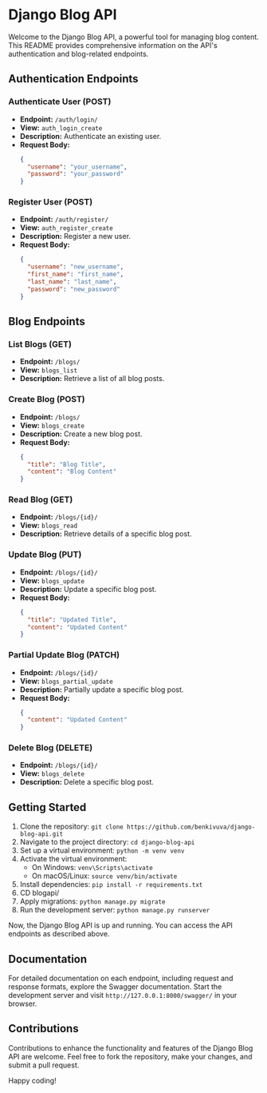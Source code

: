 # Django Blog API

Welcome to the Django Blog API, a powerful tool for managing blog content. This README provides comprehensive information on the API's authentication and blog-related endpoints.

## Authentication Endpoints

### Authenticate User (POST)

- **Endpoint:** `/auth/login/`
- **View:** `auth_login_create`
- **Description:** Authenticate an existing user.
- **Request Body:**
  ```json
  {
    "username": "your_username",
    "password": "your_password"
  }
  ```

### Register User (POST)

- **Endpoint:** `/auth/register/`
- **View:** `auth_register_create`
- **Description:** Register a new user.
- **Request Body:**
  ```json
  {
    "username": "new_username",
    "first_name": "first_name",
    "last_name": "last_name",
    "password": "new_password"
  }
  ```

## Blog Endpoints

### List Blogs (GET)

- **Endpoint:** `/blogs/`
- **View:** `blogs_list`
- **Description:** Retrieve a list of all blog posts.

### Create Blog (POST)

- **Endpoint:** `/blogs/`
- **View:** `blogs_create`
- **Description:** Create a new blog post.
- **Request Body:**
  ```json
  {
    "title": "Blog Title",
    "content": "Blog Content"
  }
  ```

### Read Blog (GET)

- **Endpoint:** `/blogs/{id}/`
- **View:** `blogs_read`
- **Description:** Retrieve details of a specific blog post.

### Update Blog (PUT)

- **Endpoint:** `/blogs/{id}/`
- **View:** `blogs_update`
- **Description:** Update a specific blog post.
- **Request Body:**
  ```json
  {
    "title": "Updated Title",
    "content": "Updated Content"
  }
  ```

### Partial Update Blog (PATCH)

- **Endpoint:** `/blogs/{id}/`
- **View:** `blogs_partial_update`
- **Description:** Partially update a specific blog post.
- **Request Body:**
  ```json
  {
    "content": "Updated Content"
  }
  ```

### Delete Blog (DELETE)

- **Endpoint:** `/blogs/{id}/`
- **View:** `blogs_delete`
- **Description:** Delete a specific blog post.

## Getting Started

1. Clone the repository: `git clone https://github.com/benkivuva/django-blog-api.git`
2. Navigate to the project directory: `cd django-blog-api`
3. Set up a virtual environment: `python -m venv venv`
4. Activate the virtual environment:
   - On Windows: `venv\Scripts\activate`
   - On macOS/Linux: `source venv/bin/activate`
5. Install dependencies: `pip install -r requirements.txt`
6. CD blogapi/
7. Apply migrations: `python manage.py migrate`
8. Run the development server: `python manage.py runserver`

Now, the Django Blog API is up and running. You can access the API endpoints as described above.

## Documentation

For detailed documentation on each endpoint, including request and response formats, explore the Swagger documentation. Start the development server and visit `http://127.0.0.1:8000/swagger/` in your browser.

## Contributions

Contributions to enhance the functionality and features of the Django Blog API are welcome. Feel free to fork the repository, make your changes, and submit a pull request.

Happy coding!
